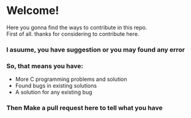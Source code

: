 # Welcome!
Here you gonna find the ways to contribute in this repo. <br>
First of all. thanks for considering to contribute here. <br>
### I asuume, you have suggestion or you may found any error

### So, that means you have:

* More C programming problems and solution
* Found bugs in existing solutions
* A solution for any existing bug

### Then Make a pull request here to tell what you have 
